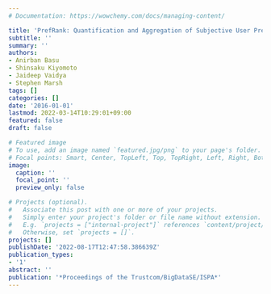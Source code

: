 ```yaml
---
# Documentation: https://wowchemy.com/docs/managing-content/

title: 'PrefRank: Quantification and Aggregation of Subjective User Preferences'
subtitle: ''
summary: ''
authors:
- Anirban Basu
- Shinsaku Kiyomoto
- Jaideep Vaidya
- Stephen Marsh
tags: []
categories: []
date: '2016-01-01'
lastmod: 2022-03-14T10:29:01+09:00
featured: false
draft: false

# Featured image
# To use, add an image named `featured.jpg/png` to your page's folder.
# Focal points: Smart, Center, TopLeft, Top, TopRight, Left, Right, BottomLeft, Bottom, BottomRight.
image:
  caption: ''
  focal_point: ''
  preview_only: false

# Projects (optional).
#   Associate this post with one or more of your projects.
#   Simply enter your project's folder or file name without extension.
#   E.g. `projects = ["internal-project"]` references `content/project/deep-learning/index.md`.
#   Otherwise, set `projects = []`.
projects: []
publishDate: '2022-08-17T12:47:58.386639Z'
publication_types:
- '1'
abstract: ''
publication: '*Proceedings of the Trustcom/BigDataSE/ISPA*'
---
```

